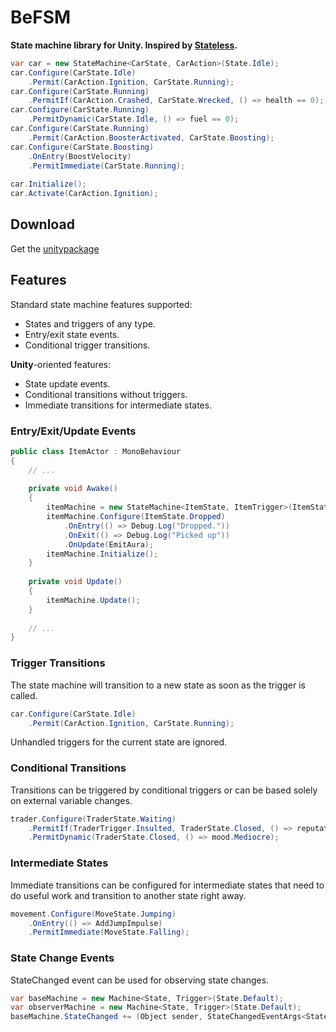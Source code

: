 # BeFSM

**State machine library for Unity. Inspired by [Stateless](https://github.com/dotnet-state-machine/stateless).**

```csharp
var car = new StateMachine<CarState, CarAction>(State.Idle);
car.Configure(CarState.Idle)
	.Permit(CarAction.Ignition, CarState.Running);
car.Configure(CarState.Running)
	.PermitIf(CarAction.Crashed, CarState.Wrecked, () => health == 0);
car.Configure(CarState.Running)
	.PermitDynamic(CarState.Idle, () => fuel == 0);
car.Configure(CarState.Running)
	.Permit(CarAction.BoosterActivated, CarState.Boosting);
car.Configure(CarState.Boosting)
	.OnEntry(BoostVelocity)
	.PermitImmediate(CarState.Running);
	
car.Initialize();
car.Activate(CarAction.Ignition);
```

## Download

Get the [unitypackage](https://github.com/Beatrate/BeFSM/releases)

## Features

Standard state machine features supported:

* States and triggers of any type.
* Entry/exit state events.
* Conditional trigger transitions.

**Unity**-oriented features:

* State update events.
* Conditional transitions without triggers.
* Immediate transitions for intermediate states.

### Entry/Exit/Update Events

```csharp
public class ItemActor : MonoBehaviour
{
	// ...
	
	private void Awake()
	{
		itemMachine = new StateMachine<ItemState, ItemTrigger>(ItemState.Dropped);
		itemMachine.Configure(ItemState.Dropped)
			.OnEntry(() => Debug.Log("Dropped."))
			.OnExit(() => Debug.Log("Picked up"))
			.OnUpdate(EmitAura);
		itemMachine.Initialize();
	}
	
	private void Update()
	{
		itemMachine.Update();
	}
	
	// ...
}
```

### Trigger Transitions

The state machine will transition to a new state as soon as the trigger is called.
```csharp
car.Configure(CarState.Idle)
	.Permit(CarAction.Ignition, CarState.Running);
```
Unhandled triggers for the current state are ignored.

### Conditional Transitions

Transitions can be triggered by conditional triggers or can be based solely on external variable changes.
```csharp
trader.Configure(TraderState.Waiting)
	.PermitIf(TraderTrigger.Insulted, TraderState.Closed, () => reputation <= 0)
	.PermitDynamic(TraderState.Closed, () => mood.Mediocre);
```

### Intermediate States

Immediate transitions can be configured for intermediate states that need to do useful work and transition to another state right away.

```csharp
movement.Configure(MoveState.Jumping)
	.OnEntry(() => AddJumpImpulse)
	.PermitImmediate(MoveState.Falling);
```

### State Change Events

StateChanged event can be used for observing state changes.
```csharp
var baseMachine = new Machine<State, Trigger>(State.Default);
var observerMachine = new Machine<State, Trigger>(State.Default);
baseMachine.StateChanged += (Object sender, StateChangedEventArgs<State> args) => observerMachine.TransitionTo(args.NextState);
```
